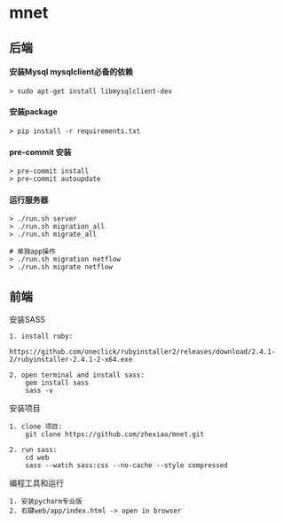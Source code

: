 # mnet

## 后端

#### 安装Mysql mysqlclient必备的依赖
```
> sudo apt-get install libmysqlclient-dev
```

#### 安装package
```
> pip install -r requirements.txt
```

#### pre-commit 安装
```
> pre-commit install
> pre-commit autoupdate
```

#### 运行服务器
```
> ./run.sh server
> ./run.sh migration_all
> ./run.sh migrate_all

# 单独app操作
> ./run.sh migration netflow
> ./run.sh migrate netflow
```

## 前端
安装SASS
```
1. install ruby:
    https://github.com/oneclick/rubyinstaller2/releases/download/2.4.1-2/rubyinstaller-2.4.1-2-x64.exe

2. open terminal and install sass:
    gem install sass
    sass -v
```

安装项目
```
1. clone 项目:
    git clone https://github.com/zhexiao/mnet.git

2. run sass:
    cd web
    sass --watch sass:css --no-cache --style compressed
```

编程工具和运行
```
1. 安装pycharm专业版
2. 右键web/app/index.html -> open in browser
```
